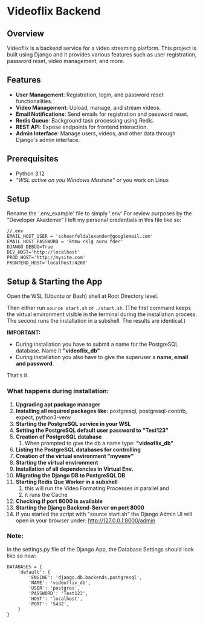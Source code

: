 # Videoflix Backend

## Overview

Videoflix is a backend service for a video streaming platform. This project is built using Django and it provides various features such as user registration, password reset, video management, and more.

## Features

- **User Management**: Registration, login, and password reset functionalities.
- **Video Management**: Upload, manage, and stream videos.
- **Email Notifications**: Send emails for registration and password reset.
- **Redis Queue**: Background task processing using Redis.
- **REST API**: Expose endpoints for frontend interaction.
- **Admin Interface**: Manage users, videos, and other data through Django's admin interface.

## Prerequisites
- Python 3.12
- *"WSL active on you Windows Mashine"* or you work on Linux

## Setup
Rename the '.env_example' file to simply '.env'
For review purposes by the "Developer Akademie" I left my personal credentials in this file like so: 

```
//.env
EMAIL_HOST_USER = 'schoenfeldalexander@googlemail.com'
EMAIL_HOST_PASSWORD = 'ktmw rklg aurw fder'
DJANGO_DEBUG=True
DEV_HOST='http://localhost'
PROD_HOST='http://mysite.com'
FRONTEND_HOST='localhost:4200'
```

## Setup & Starting the App
Open the WSL (Ubuntu or Bash) shell at Root Directory level.

Then either run `source start.sh` or `./start.sh`.
(The first command keeps the virtual environment visible in the terminal during the installation process. The second runs the installation in a subshell. The results are identical.)

**IMPORTANT:** 
- During installation you have to submit a name for the PostgreSQL database. Name it **"videoflix_db"** 
- During installation you also have to give the superuser a **name, email and password**.

That's it.

### What happens during installation:
1. **Upgrading apt package manager**
2. **Installing all required packages like:** postgresql, postgresql-contrib, expect, python3-venv
3. **Starting the PostgreSQL service in your WSL**
4. **Setting the PostgreSQL default user password to "Test123"**
5. **Creation of PostgreSQL database**
   1. When prompted to give the db a name type: **"videoflix_db"**
6. **Listing the PostgreSQL databases for controlling**
7. **Creation of the virtual environment "myvenv"**
8. **Starting the virtual environment**
9. **Installation of all dependencies in Virtual Env.**
10. **Migrating the Django DB to PostgreSQL DB**
11. **Starting Redis Que Worker in a subshell**
    1.  this will run the Video Formating Processes in parallel and
    2.  it runs the Cache
12. **Checking if port 8000 is available**
13. **Starting the Django Backend-Server on port 8000**
14. If you started the script with "source start.sh" the Django Admin UI will open in your browser under: http://127.0.0.1:8000/admin


### Note:
In the settings.py file of the Django App, the Database Settings should look like so now:
   ```
   DATABASES = {
       'default': {
           'ENGINE': 'django.db.backends.postgresql',
           'NAME': 'videoflix_db',
           'USER': 'postgres',
           'PASSWORD': 'Test123',
           'HOST': 'localhost',
           'PORT': '5432',
       }
   }

   ```



